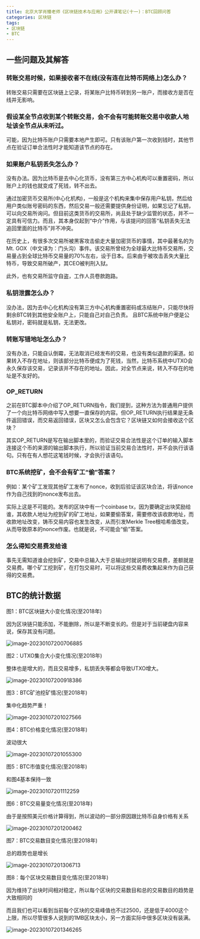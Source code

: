 ```yaml
---
title: 北京大学肖臻老师《区块链技术与应用》公开课笔记(十一)：BTC回顾问答
categories: 区块链
tags:
- 区块链
- BTC
---
```


## 一些问题及其解答

### 转账交易时候，如果接收者不在线(没有连在比特币网络上)怎么办？

转账交易只需要在区块链上记录，将某账户比特币转到另一账户，而接收方是否在线并无影响。

### 假设某全节点收到某个转账交易，会不会有可能转账交易中收款人地址该全节点从未听过。

可能，因为比特币账户只需要本地产生即可。只有该账户第一次收到钱时，其他节点在验证订单合法性时才能知道该节点的存在。

### 如果账户私钥丢失怎么办？

没有办法。因为比特币是去中心化货币，没有第三方中心机构可以重置密码，所以账户上的钱也就变成了死钱，转不出去。

通过加密货币交易所(中心化机构)，一般是这个机构来集中保存用户私钥，然后给用户类似账号密码的东西，然后交易一般还需要提供身份证明，如果忘记了私钥，可以向交易所询问。但目前这类货币的交易所，尚且处于缺少监管的状态，并不一定具有可信力。而且，其本身仅起到“中介”作用，与该提问的回答“私钥丢失无法追回里面的比特币”并不冲突。

在历史上，有很多次交易所被黑客攻击偷走大量加密货币的事情，其中最著名的为Mt. GOX（中文译为：门头沟）事件。该交易所曾经为全球最大比特币交易所，交易量占到全球比特币交易量的70%左右，设于日本。后来由于被攻击丢失大量比特币，导致交易所破产，其CEO被判刑入狱。

此外，也有交易所监守自盗，工作人员卷款跑路。

### 私钥泄露怎么办？

没办法，因为去中心化机构没有第三方中心机构重置密码或冻结账户，只能尽快将剩余BTC转到其他安全账户上，只能自己对自己负责。
且BTC系统中账户便是公私钥对，密码就是私钥，无法更改。

### 转账写错地址怎么办？

没有办法，只能自认倒霉，无法取消已经发布的交易，也没有类似退款的渠道。如果转入不存在地址，则该部分比特币便成为了死钱，当然，比特币系统中UTXO会永久保存该交易，记录该并不存在的地址。因此，对全节点来说，转入不存在的地址是不友好的。

### OP_RETURN

之前在BTC脚本中介绍了OP_RETURN指令，我们提到，这种方法为普通用户提供了一个向比特币网络中写入想要一直保存的内容。但OP_RETURN执行结果是无条件返回错误，而交易返回错误，区块又怎么会包含它？区块链又如何会接收这个区块？

其实OP_RETURN是写在输出脚本里的，而验证交易合法性是这个订单的输入脚本连接这个币的来源的输出脚本执行，所以验证当前交易合法性时，并不会执行该语句。只有在有人想花这笔钱时候，才会执行该语句。

### BTC系统挖矿，会不会有矿工“偷”答案？

例如：某个矿工发现其他矿工发布了nonce，收到后验证该区块合法，将该nonce作为自己找到的nonce发布出去。

实际上这是不可能的。发布的区块中有一个coinbase tx，因为要确定出块奖励给谁，其收款人地址为挖到矿的矿工地址，如果要偷答案，需要修改该收款地址，而收款地址改变，铸币交易内容也发生改变，从而引发Merkle Tree根哈希值改变。从而导致原本的nonce作废。也就是说，不可能会“偷”答案。

### 怎么得知交易费发给谁

事先无需知道谁会挖到矿，交易中总输入大于总输出时就说明有交易费，差额就是交易费。哪个矿工挖到矿，在打包交易时，可以将这些交易费收集起来作为自己获得的交易费。

## BTC的统计数据

图1：BTC区块链大小变化情况(至2018年)

因为区块链只能添加，不能删除，所以是不断变长的。但是对于当前硬盘内容来说，保存其没有问题。

![image-20230107200706885](https://hanser373.oss-cn-beijing.aliyuncs.com/img/202301072007998.png)

图2：UTXO集合大小变化情况(至2018年)

整体也是增大的，而且交易增多，私钥丢失等都会导致UTXO增大。

![image-20230107200918386](https://hanser373.oss-cn-beijing.aliyuncs.com/img/202301072009496.png)

图3：BTC矿池挖矿情况(至2018年)

集中化趋势严重！

![image-20230107201027566](https://hanser373.oss-cn-beijing.aliyuncs.com/img/202301072010719.png)

图4：BTC价格变化情况(至2018年)

波动很大

![image-20230107201055300](https://hanser373.oss-cn-beijing.aliyuncs.com/img/202301072010436.png)

图5：BTC市值变化情况(至2018年)

和图4基本保持一致

![image-20230107201112259](https://hanser373.oss-cn-beijing.aliyuncs.com/img/202301072011387.png)

图6：BTC交易量变化情况(至2018年)

由于是按照美元价格计算得到，所以波动的一部分原因跟比特币自身价格有关系

![image-20230107201200462](https://hanser373.oss-cn-beijing.aliyuncs.com/img/202301072012611.png)

图7：BTC交易数目变化情况(至2018年)

总的趋势也是增长

![image-20230107201306713](https://hanser373.oss-cn-beijing.aliyuncs.com/img/202301072013860.png)

图8：每个区块交易数目变化情况(至2018年)

因为维持了出块时间相对稳定，所以每个区块的交易数目和总的交易数目的趋势是大致相同的

而且我们也可以看到当前每个区块的交易峰值也不过2500，还是低于4000这个上限，所以尽管很多人说到的1MB区块太小，另一方面实际中很多区块没有装满。

![image-20230107201346265](https://hanser373.oss-cn-beijing.aliyuncs.com/img/202301072013411.png)
